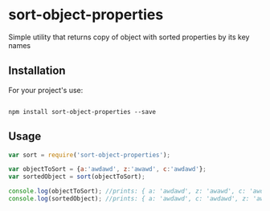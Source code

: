 # sort-object-properties
Simple utility that returns copy of object with sorted properties by its key names

## Installation
For your project's use:
```

npm install sort-object-properties --save

```

## Usage
```javascript
var sort = require('sort-object-properties');

var objectToSort = {a:'awdawd', z:'awawd', c:'awdawd'};
var sortedObject = sort(objectToSort);

console.log(objectToSort); //prints: { a: 'awdawd', z: 'awawd', c: 'awdawd' }
console.log(sortedObject); //prints: { a: 'awdawd', c: 'awdawd', z: 'awawd' }
```
